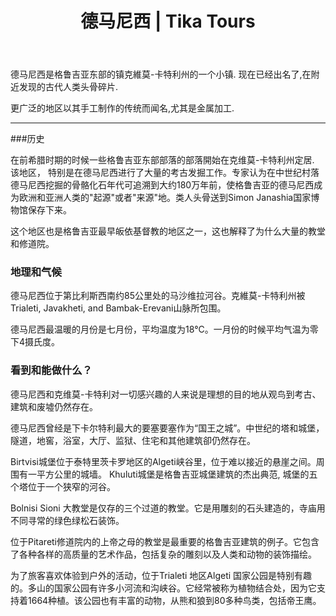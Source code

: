 ﻿---
language: zh
url: regions/dmanisi
heading: 德马尼西
title: 德马尼西 | Tika Tours
country_id: 1
imggrp_id: 8
gallery_id: 8
template: regions
name: 德马尼西
---
<div class="row content-row"><!-- 1168 (1)-->

</div>

<div class="row content-row"><!-- 1169 (2)-->
<div class="col-xs-12"><!-- 1558 -->

德马尼西是格鲁吉亚东部的镇克維莫-卡特利州的一个小镇. 现在已经出名了,在附近发现的古代人类头骨碎片. 

更广泛的地区以其手工制作的传统而闻名,尤其是金属加工. 

</div>

</div>

<div class="row content-row"><!-- 1170 (3)-->
<div class="col-xs-12"><!-- 1559 -->

* * *

</div>

</div>

<div class="row content-row"><!-- 1171 (4)-->
<div class="col-xs-12 col-sm-6 col-md-6"><!-- 1560 -->

###历史


在前希腊时期的时候一些格鲁吉亚东部部落的部落開始在克维莫-卡特利州定居.
该地区， 特别是在德马尼西进行了大量的考古发掘工作。专家认为在中世纪村落德马尼西挖掘的骨骼化石年代可追溯到大约180万年前，使格鲁吉亚的德马尼西成为欧洲和亚洲人类的"起源"或者"来源"地。类人头骨送到Simon Janashia国家博物馆保存下来。

这个地区也是格鲁吉亚最早皈依基督教的地区之一，这也解释了为什么大量的教堂和修道院。

### 地理和气候

德马尼西位于第比利斯西南约85公里处的马沙维拉河谷。克維莫-卡特利州被Trialeti, Javakheti, and Bambak-Erevani山脉所包围。

德马尼西最温暖的月份是七月份，平均温度为18°C。一月份的时候平均气温为零下4摄氏度。


</div>

<div class="col-xs-12 col-sm-6 col-md-6"><!-- 1561 -->

### 看到和能做什么？


德马尼西和克维莫-卡特利对一切感兴趣的人来说是理想的目的地从观鸟到考古、建筑和废墟仍然存在。

德马尼西曾经是下卡尔特利最大的要塞要塞作为“国王之城”。中世纪的塔和城堡，隧道，地窖，浴室，大厅、监狱、住宅和其他建筑卻仍然存在。

Birtvisi城堡位于泰特里茨卡罗地区的Algeti峡谷里，位于难以接近的悬崖之间。周围有一平方公里的城墙。
Khuluti城堡是格鲁吉亚城堡建筑的杰出典范, 城堡的五个塔位于一个狭窄的河谷。

Bolnisi Sioni 大教堂是仅存的三个过道的教堂。它是用雕刻的石头建造的，寺庙用不同寻常的绿色绿松石装饰。

位于Pitareti修道院内的上帝之母的教堂是最重要的格鲁吉亚建筑的例子。它包含了各种各样的高质量的艺术作品，包括复杂的雕刻以及人类和动物的装饰描绘。

为了旅客喜欢体验到户外的活动，位于Trialeti 地区Algeti 国家公园是特别有趣的。多山的国家公园有许多小河流和沟峡谷。它经常被称为植物结合处，因为它支持着1664种植。该公园也有丰富的动物，从熊和狼到80多种鸟类，包括帝王鹰。

</div>

</div>

